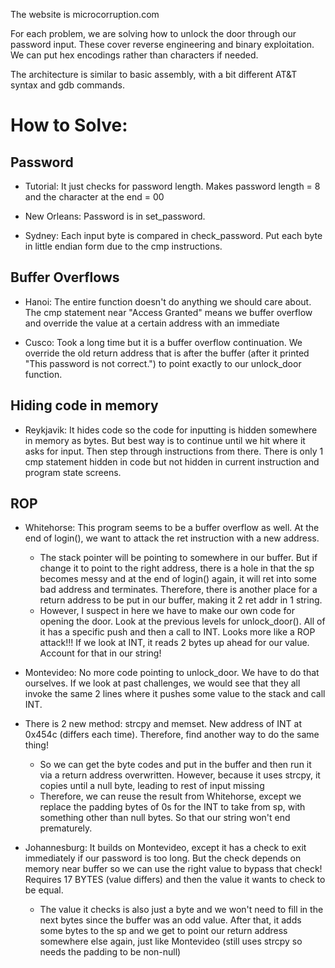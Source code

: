 The website is microcorruption.com

For each problem, we are solving how to unlock the door through our password input. These cover reverse engineering and binary exploitation.
We can put hex encodings rather than characters if needed.

The architecture is similar to basic assembly, with a bit different AT&T syntax and gdb commands.

# How to Solve:

## Password

- Tutorial: It just checks for password length. Makes password length = 8 and the character at the end = 00

- New Orleans: Password is in set_password. 

- Sydney: Each input byte is compared in check_password. Put each byte in little endian form due to the cmp instructions.

## Buffer Overflows
- Hanoi: The entire function doesn't do anything we should care about. The cmp statement near "Access Granted" means we buffer overflow and override the value at a certain address with an immediate

- Cusco: Took a long time but it is a buffer overflow continuation. We override the old return address that is after the buffer
(after it printed "This password is not correct.") to point exactly to our unlock_door function.

## Hiding code in memory
- Reykjavik: It hides code so the code for inputting is hidden somewhere in memory as bytes. But best way is to continue until we hit where it asks for input. Then step through instructions from there. There is only 1 cmp statement hidden in code but not hidden in current instruction and program state screens.

## ROP
- Whitehorse: This program seems to be a buffer overflow as well. At the end of login(), we want to attack the ret instruction with a new address. 
    - The stack pointer will be pointing to somewhere in our buffer. But if change it to point to the right address, there is a hole in that the sp becomes messy and at the end of login() again, it will ret into some bad address and terminates. Therefore, there is another place for a return address to be put in our buffer, making it 2 ret addr in 1 string.
    - However, I suspect in here we have to make our own code for opening the door. Look at the previous levels for unlock_door(). All of it has a specific push and then a call to INT. Looks more like a ROP attack!!! If we look at INT, it reads 2 bytes up ahead for our value. Account for that in our string!

- Montevideo: No more code pointing to unlock_door. We have to do that ourselves. If we look at past challenges, we would see that they all invoke the same 2 lines where it pushes some value to the stack and call INT.

- There is 2 new method: strcpy and memset. New address of INT at 0x454c (differs each time). Therefore, find another way to do the same thing!
    - So we can get the byte codes and put in the buffer and then run it via a return address overwritten. However, because it uses strcpy, it copies until a null byte, leading to rest of input missing 
    - Therefore, we can reuse the result from Whitehorse, except we replace the padding bytes of 0s for the INT to take from sp, with something other than null bytes. So that our string won't end prematurely.

- Johannesburg: It builds on Montevideo, except it has a check to exit immediately if our password is too long. But the check depends on memory near buffer so we can use the right value to bypass that check! Requires 17 BYTES (value differs) and then the value it wants to check to be equal.
    - The value it checks is also just a byte and we won't need to fill in the next bytes since the buffer was an odd value. After that, it adds some bytes to the sp and we get to point our return address somewhere else again, just like Montevideo (still uses strcpy so needs the padding to be non-null)